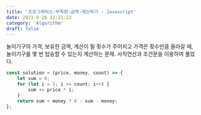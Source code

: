 ```yaml
---
title: '프로그래머스-부족한-금액-계산하기 - Javascript'
date: 2021-8-26 12:21:13
category: 'Algorithm'
draft: false
---
```

놀이기구의 가격, 보유한 금액, 계산이 될 횟수가 주어지고 가격은 횟수만큼 올라갈 때, 놀이기구를 몇 번 탑승할 수 있는지 계산하는 문제. 사칙연산과 조건문을 이용하여 풀었다.
```javascript
const solution = (price, money, count) => {
    let sum = 0;
    for (let i = 1; i <= count; i++) {
        sum += price * i;
    }
    return sum < money ? 0 : sum - money;
};

```